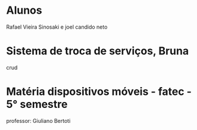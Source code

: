 # Alunos
 Rafael Vieira Sinosaki e 
 joel candido neto
# Sistema de troca de serviços, Bruna
crud
# Matéria dispositivos móveis - fatec - 5° semestre
professor: Giuliano Bertoti

